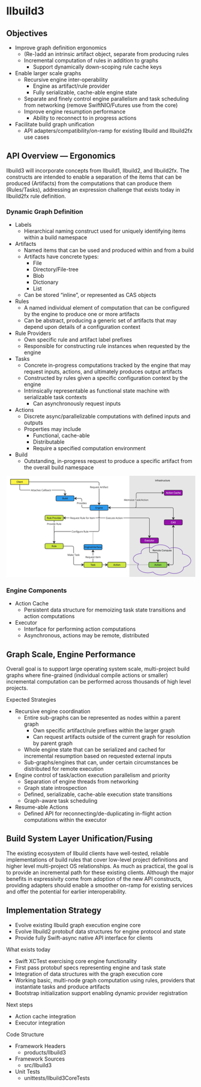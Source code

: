 # llbuild3

## Objectives

* Improve graph definition ergonomics
    * (Re-)add an intrinsic artifact object, separate from producing rules
    * Incremental computation of rules in addition to graphs
        * Support dynamically down-scoping rule cache keys
* Enable larger scale graphs
    * Recursive engine inter-operability
        * Engine as artifact/rule provider
        * Fully serializable, cache-able engine state
    * Separate and finely control engine parallelism and task scheduling from networking (remove SwiftNIO/Futures use from the core)
    * Improve engine resumption performance
        * Ability to reconnect to in progress actions
* Facilitate build graph unification
    * API adapters/compatibility/on-ramp for existing llbuild and llbuild2fx use cases

## API Overview — Ergonomics

llbuild3 will incorporate concepts from llbuild1, llbuild2, and llbuild2fx.  The constructs are intended to enable a separation of the items that can be produced (Artifacts) from the computations that can produce them (Rules/Tasks), addressing an expression challenge that exists today in llbuild2fx rule definition.

### Dynamic Graph Definition

* Labels
    * Hierarchical naming construct used for uniquely identifying items within a build namespace
* Artifacts
    * Named items that can be used and produced within and from a build
    * Artifacts have concrete types:
        * File
        * Directory/File-tree
        * Blob
        * Dictionary
        * List
    * Can be stored “inline”, or represented as CAS objects
* Rules
    * A named individual element of computation that can be configured by the engine to produce one or more artifacts
    * Can be abstract, producing a generic set of artifacts that may depend upon details of a configuration context
* Rule Providers
    * Own specific rule and artifact label prefixes
    * Responsible for constructing rule instances when requested by the engine
* Tasks
    * Concrete in-progress computations tracked by the engine that may request inputs, actions, and ultimately produces output artifacts
    * Constructed by rules given a specific configuration context by the engine
    * Intrinsically representable as functional state machine with serializable task contexts 
        * Can asynchronously request inputs
* Actions
    * Discrete async/parallelizable computations with defined inputs and outputs
    * Properties may include
        * Functional, cache-able
        * Distributable
        * Require a specified computation environment
* Build
    * Outstanding, in-progress request to produce a specific artifact from the overall build namespace

![llbuild3 Classes](./docs/llbuild3.jpg)

### Engine Components

* Action Cache
    * Persistent data structure for memoizing task state transitions and action computations
* Executor
    * Interface for performing action computations
    * Asynchronous, actions may be remote, distributed

## Graph Scale, Engine Performance

Overall goal is to support large operating system scale, multi-project build graphs where fine-grained (individual compile actions or smaller) incremental computation can be performed across thousands of high level projects.

Expected Strategies

* Recursive engine coordination
    * Entire sub-graphs can be represented as nodes within a parent graph
        * Own specific artifact/rule prefixes within the larger graph
        * Can request artifacts outside of the current graph for resolution by parent graph
    * Whole engine state that can be serialized and cached for incremental resumption based on requested external inputs
    * Sub-graphs/engines that can, under certain circumstances be distributed for remote execution
* Engine control of task/action execution parallelism and priority
    * Separation of engine threads from networking
    * Graph state introspection
    * Defined, serializable, cache-able execution state transitions
    * Graph-aware task scheduling
* Resume-able Actions
    * Defined API for reconnecting/de-duplicating in-flight action computations within the executor

## Build System Layer Unification/Fusing

The existing ecosystem of llbuild clients have well-tested, reliable implementations of build rules that cover low-level project definitions and higher level multi-project OS relationships.  As much as practical, the goal is to provide an incremental path for these existing clients.  Although the major benefits in expressivity come from adoption of the new API constructs, providing adapters should enable a smoother on-ramp for existing services and offer the potential for earlier interoperability.


## Implementation Strategy

* Evolve existing llbuild graph execution engine core
* Evolve llbuild2 protobuf data structures for engine protocol and state
* Provide fully Swift-async native API interface for clients


What exists today

* Swift XCTest exercising core engine functionality
* First pass protobuf specs representing engine and task state
* Integration of data structures with the graph execution core
* Working basic, multi-node graph computation using rules, providers that instantiate tasks and produce artifacts
* Bootstrap initialization support enabling dynamic provider registration

Next steps

* Action cache integration
* Executor integration

Code Structure

* Framework Headers
    * products/llbuild3
* Framework Sources
    * src/llbuild3
* Unit Tests
    * unittests/llbuild3CoreTests
